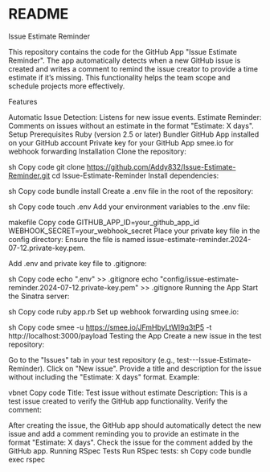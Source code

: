 # README

Issue Estimate Reminder

This repository contains the code for the GitHub App "Issue Estimate Reminder". The app automatically detects when a new GitHub issue is created and writes a comment to remind the issue creator to provide a time estimate if it’s missing. This functionality helps the team scope and schedule projects more effectively.

Features

Automatic Issue Detection: Listens for new issue events.
Estimate Reminder: Comments on issues without an estimate in the format "Estimate: X days".
Setup
Prerequisites
Ruby (version 2.5 or later)
Bundler
GitHub App installed on your GitHub account
Private key for your GitHub App
smee.io for webhook forwarding
Installation
Clone the repository:

sh
Copy code
git clone https://github.com/Addy832/Issue-Estimate-Reminder.git
cd Issue-Estimate-Reminder
Install dependencies:

sh
Copy code
bundle install
Create a .env file in the root of the repository:

sh
Copy code
touch .env
Add your environment variables to the .env file:

makefile
Copy code
GITHUB_APP_ID=your_github_app_id
WEBHOOK_SECRET=your_webhook_secret
Place your private key file in the config directory:
Ensure the file is named issue-estimate-reminder.2024-07-12.private-key.pem.

Add .env and private key file to .gitignore:

sh
Copy code
echo ".env" >> .gitignore
echo "config/issue-estimate-reminder.2024-07-12.private-key.pem" >> .gitignore
Running the App
Start the Sinatra server:

sh
Copy code
ruby app.rb
Set up webhook forwarding using smee.io:

sh
Copy code
smee -u https://smee.io/JFmHbyLtWI9q3tP5 -t http://localhost:3000/payload
Testing the App
Create a new issue in the test repository:

Go to the "Issues" tab in your test repository (e.g., test---Issue-Estimate-Reminder).
Click on "New issue".
Provide a title and description for the issue without including the "Estimate: X days" format.
Example:

vbnet
Copy code
Title: Test issue without estimate
Description: This is a test issue created to verify the GitHub app functionality.
Verify the comment:

After creating the issue, the GitHub app should automatically detect the new issue and add a comment reminding you to provide an estimate in the format "Estimate: X days".
Check the issue for the comment added by the GitHub app.
Running RSpec Tests
Run RSpec tests:
sh
Copy code
bundle exec rspec

